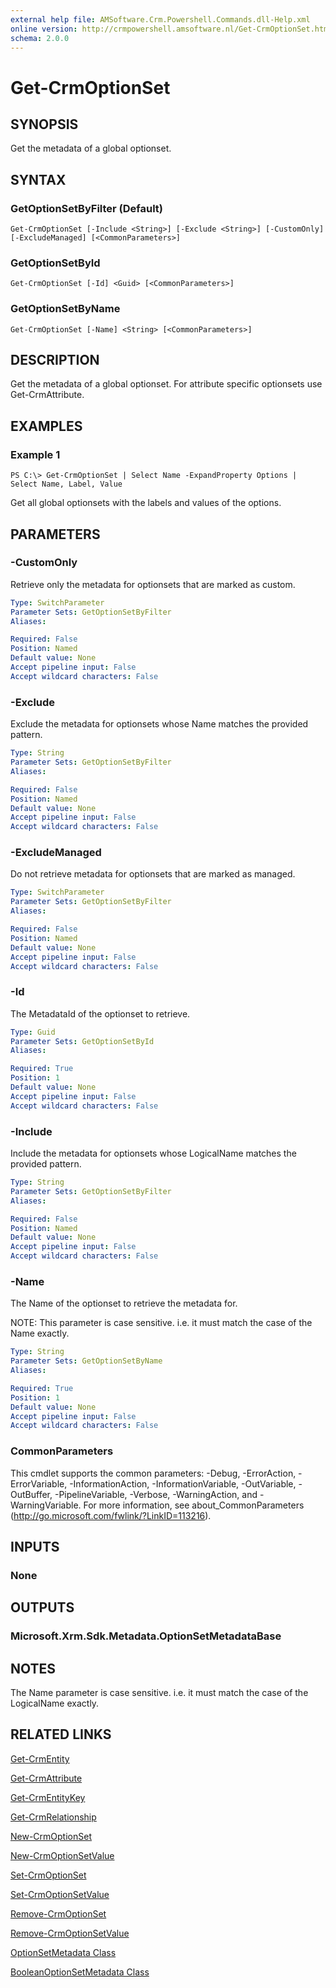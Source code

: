 ```yaml
---
external help file: AMSoftware.Crm.Powershell.Commands.dll-Help.xml
online version: http://crmpowershell.amsoftware.nl/Get-CrmOptionSet.html
schema: 2.0.0
---
```


# Get-CrmOptionSet

## SYNOPSIS
Get the metadata of a global optionset.

## SYNTAX

### GetOptionSetByFilter (Default)
```
Get-CrmOptionSet [-Include <String>] [-Exclude <String>] [-CustomOnly] [-ExcludeManaged] [<CommonParameters>]
```

### GetOptionSetById
```
Get-CrmOptionSet [-Id] <Guid> [<CommonParameters>]
```

### GetOptionSetByName
```
Get-CrmOptionSet [-Name] <String> [<CommonParameters>]
```

## DESCRIPTION
Get the metadata of a global optionset. For attribute specific optionsets use Get-CrmAttribute.

## EXAMPLES

### Example 1
```
PS C:\> Get-CrmOptionSet | Select Name -ExpandProperty Options | Select Name, Label, Value
```

Get all global optionsets with the labels and values of the options.

## PARAMETERS

### -CustomOnly
Retrieve only the metadata for optionsets that are marked as custom.

```yaml
Type: SwitchParameter
Parameter Sets: GetOptionSetByFilter
Aliases: 

Required: False
Position: Named
Default value: None
Accept pipeline input: False
Accept wildcard characters: False
```

### -Exclude
Exclude the metadata for optionsets whose Name matches the provided pattern.

```yaml
Type: String
Parameter Sets: GetOptionSetByFilter
Aliases: 

Required: False
Position: Named
Default value: None
Accept pipeline input: False
Accept wildcard characters: False
```

### -ExcludeManaged
Do not retrieve metadata for optionsets that are marked as managed.

```yaml
Type: SwitchParameter
Parameter Sets: GetOptionSetByFilter
Aliases: 

Required: False
Position: Named
Default value: None
Accept pipeline input: False
Accept wildcard characters: False
```

### -Id
The MetadataId of the optionset to retrieve.

```yaml
Type: Guid
Parameter Sets: GetOptionSetById
Aliases: 

Required: True
Position: 1
Default value: None
Accept pipeline input: False
Accept wildcard characters: False
```

### -Include
Include the metadata for optionsets whose LogicalName matches the provided pattern.

```yaml
Type: String
Parameter Sets: GetOptionSetByFilter
Aliases: 

Required: False
Position: Named
Default value: None
Accept pipeline input: False
Accept wildcard characters: False
```

### -Name
The Name of the optionset to retrieve the metadata for.

NOTE: This parameter is case sensitive. i.e. it must match the case of the Name exactly.

```yaml
Type: String
Parameter Sets: GetOptionSetByName
Aliases: 

Required: True
Position: 1
Default value: None
Accept pipeline input: False
Accept wildcard characters: False
```

### CommonParameters
This cmdlet supports the common parameters: -Debug, -ErrorAction, -ErrorVariable, -InformationAction, -InformationVariable, -OutVariable, -OutBuffer, -PipelineVariable, -Verbose, -WarningAction, and -WarningVariable. For more information, see about_CommonParameters (http://go.microsoft.com/fwlink/?LinkID=113216).

## INPUTS

### None

## OUTPUTS

### Microsoft.Xrm.Sdk.Metadata.OptionSetMetadataBase

## NOTES
The Name parameter is case sensitive. i.e. it must match the case of the LogicalName exactly.

## RELATED LINKS

[Get-CrmEntity](Get-CrmEntity.md)

[Get-CrmAttribute](Get-CrmAttribute.md)

[Get-CrmEntityKey](Get-CrmEntityKey.md)

[Get-CrmRelationship](Get-CrmRelationship.md)

[New-CrmOptionSet](New-CrmOptionSet.md)

[New-CrmOptionSetValue](New-CrmOptionSetValue.md)

[Set-CrmOptionSet](Set-CrmOptionSet.md)

[Set-CrmOptionSetValue](Set-CrmOptionSetValue.md)

[Remove-CrmOptionSet](Remove-CrmOptionSet.md)

[Remove-CrmOptionSetValue](Remove-CrmOptionSetValue.md)

[OptionSetMetadata Class](https://msdn.microsoft.com/library/microsoft.xrm.sdk.metadata.optionsetmetadata.aspx)

[BooleanOptionSetMetadata Class](https://msdn.microsoft.com/library/microsoft.xrm.sdk.metadata.booleanoptionsetmetadata.aspx)

